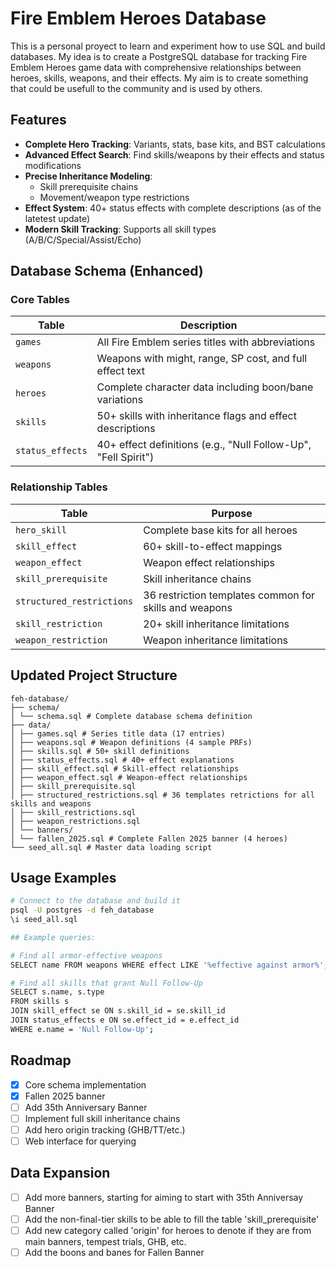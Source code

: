 # Fire Emblem Heroes Database

This is a personal proyect to learn and experiment how to use SQL and build databases. My idea is to create a PostgreSQL database for tracking Fire Emblem Heroes game data 
with comprehensive relationships between heroes, skills, weapons, and their effects. My aim is to create something that could be usefull to the community and is used by others.

## Features

- **Complete Hero Tracking**: Variants, stats, base kits, and BST calculations
- **Advanced Effect Search**: Find skills/weapons by their effects and status modifications
- **Precise Inheritance Modeling**:
  - Skill prerequisite chains
  - Movement/weapon type restrictions
- **Effect System**: 40+ status effects with complete descriptions (as of the latetest update)
- **Modern Skill Tracking**: Supports all skill types (A/B/C/Special/Assist/Echo)

## Database Schema (Enhanced)

### Core Tables
| Table | Description |
|-------|-------------|
| `games` | All Fire Emblem series titles with abbreviations |
| `weapons` | Weapons with might, range, SP cost, and full effect text |
| `heroes` | Complete character data including boon/bane variations |
| `skills` | 50+ skills with inheritance flags and effect descriptions |
| `status_effects` | 40+ effect definitions (e.g., "Null Follow-Up", "Fell Spirit") |

### Relationship Tables
| Table | Purpose |
|-------|---------|
| `hero_skill` | Complete base kits for all heroes |
| `skill_effect` | 60+ skill-to-effect mappings |
| `weapon_effect` | Weapon effect relationships |
| `skill_prerequisite` | Skill inheritance chains | (NOT YET FINISHED)
| `structured_restrictions` | 36 restriction templates common for skills and weapons |
| `skill_restriction` | 20+ skill inheritance limitations |
| `weapon_restriction` | Weapon inheritance limitations |

## Updated Project Structure
```
feh-database/
├── schema/
│ └── schema.sql # Complete database schema definition
├── data/
│ ├── games.sql # Series title data (17 entries)
│ ├── weapons.sql # Weapon definitions (4 sample PRFs)
│ ├── skills.sql # 50+ skill definitions
│ ├── status_effects.sql # 40+ effect explanations
│ ├── skill_effect.sql # Skill-effect relationships
│ ├── weapon_effect.sql # Weapon-effect relationships
│ ├── skill_prerequisite.sql
│ ├── structured_restrictions.sql # 36 templates retrictions for all skills and weapons
│ ├── skill_restrictions.sql
│ ├── weapon_restrictions.sql
│ └── banners/
│ └── fallen_2025.sql # Complete Fallen 2025 banner (4 heroes)
└── seed_all.sql # Master data loading script
```


## Usage Examples

```bash
# Connect to the database and build it
psql -U postgres -d feh_database
\i seed_all.sql

## Example queries:

# Find all armor-effective weapons
SELECT name FROM weapons WHERE effect LIKE '%effective against armor%';

# Find all skills that grant Null Follow-Up
SELECT s.name, s.type 
FROM skills s
JOIN skill_effect se ON s.skill_id = se.skill_id
JOIN status_effects e ON se.effect_id = e.effect_id
WHERE e.name = 'Null Follow-Up';
```

## Roadmap

- [x] Core schema implementation
- [x] Fallen 2025 banner
- [ ] Add 35th Anniversary Banner
- [ ] Implement full skill inheritance chains
- [ ] Add hero origin tracking (GHB/TT/etc.)
- [ ] Web interface for querying

## Data Expansion
- [ ]  Add more banners, starting for aiming to start with 35th Anniversay Banner
- [ ]  Add the non-final-tier skills to be able to fill the table 'skill_prerequisite'
- [ ]  Add new category called 'origin' for heroes to denote if they are from main banners, tempest trials, GHB, etc.
- [ ]  Add the boons and banes for Fallen Banner
